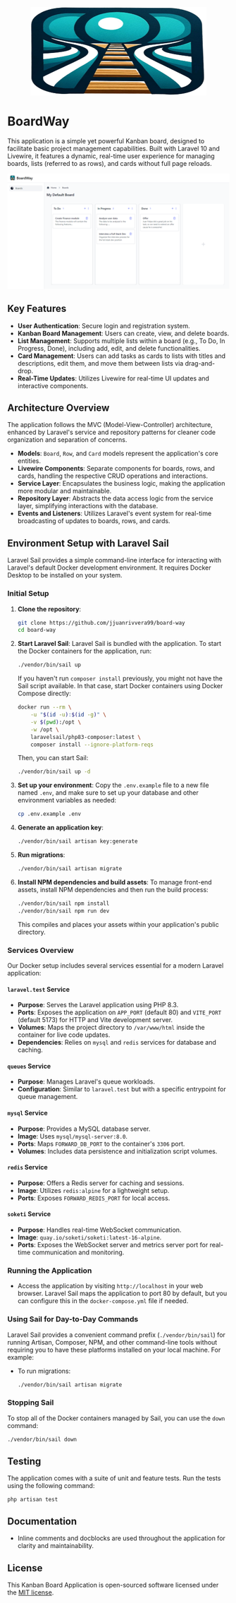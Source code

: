 <p align="center"><a href="https://board-way.jjuanrivvera.com" target="_blank"><img src="./public/images/logo.svg" width="400" height="200" alt="BoardWay Logo"></a></p>

# BoardWay

This application is a simple yet powerful Kanban board, designed to facilitate basic project management capabilities. Built with Laravel 10 and Livewire, it features a dynamic, real-time user experience for managing boards, lists (referred to as rows), and cards without full page reloads.

<img src="./public/images/board-way-view.png" alt="BoardWay Demo">

## Key Features

- **User Authentication**: Secure login and registration system.
- **Kanban Board Management**: Users can create, view, and delete boards.
- **List Management**: Supports multiple lists within a board (e.g., To Do, In Progress, Done), including add, edit, and delete functionalities.
- **Card Management**: Users can add tasks as cards to lists with titles and descriptions, edit them, and move them between lists via drag-and-drop.
- **Real-Time Updates**: Utilizes Livewire for real-time UI updates and interactive components.

## Architecture Overview

The application follows the MVC (Model-View-Controller) architecture, enhanced by Laravel's service and repository patterns for cleaner code organization and separation of concerns.

- **Models**: `Board`, `Row`, and `Card` models represent the application's core entities.
- **Livewire Components**: Separate components for boards, rows, and cards, handling the respective CRUD operations and interactions.
- **Service Layer**: Encapsulates the business logic, making the application more modular and maintainable.
- **Repository Layer**: Abstracts the data access logic from the service layer, simplifying interactions with the database.
- **Events and Listeners**: Utilizes Laravel's event system for real-time broadcasting of updates to boards, rows, and cards.

## Environment Setup with Laravel Sail

Laravel Sail provides a simple command-line interface for interacting with Laravel's default Docker development environment. It requires Docker Desktop to be installed on your system.

### Initial Setup

1. **Clone the repository**:
   ```bash
   git clone https://github.com/jjuanrivvera99/board-way
   cd board-way
   ```

2. **Start Laravel Sail**:
   Laravel Sail is bundled with the application. To start the Docker containers for the application, run:
   ```bash
   ./vendor/bin/sail up
   ```
   If you haven't run `composer install` previously, you might not have the Sail script available. In that case, start Docker containers using Docker Compose directly:
   ```bash
   docker run --rm \
       -u "$(id -u):$(id -g)" \
       -v $(pwd):/opt \
       -w /opt \
       laravelsail/php83-composer:latest \
       composer install --ignore-platform-reqs
   ```
   Then, you can start Sail:
   ```bash
   ./vendor/bin/sail up -d
   ```

3. **Set up your environment**:
   Copy the `.env.example` file to a new file named `.env`, and make sure to set up your database and other environment variables as needed:
   ```bash
   cp .env.example .env
   ```

4. **Generate an application key**:
   ```bash
   ./vendor/bin/sail artisan key:generate
   ```

5. **Run migrations**:
   ```bash
   ./vendor/bin/sail artisan migrate
   ```

6. **Install NPM dependencies and build assets**:
   To manage front-end assets, install NPM dependencies and then run the build process:
   ```bash
   ./vendor/bin/sail npm install
   ./vendor/bin/sail npm run dev
   ```
   This compiles and places your assets within your application's public directory.

### Services Overview

Our Docker setup includes several services essential for a modern Laravel application:

#### `laravel.test` Service

- **Purpose**: Serves the Laravel application using PHP 8.3.
- **Ports**: Exposes the application on `APP_PORT` (default 80) and `VITE_PORT` (default 5173) for HTTP and Vite development server.
- **Volumes**: Maps the project directory to `/var/www/html` inside the container for live code updates.
- **Dependencies**: Relies on `mysql` and `redis` services for database and caching.

#### `queues` Service

- **Purpose**: Manages Laravel's queue workloads.
- **Configuration**: Similar to `laravel.test` but with a specific entrypoint for queue management.

#### `mysql` Service

- **Purpose**: Provides a MySQL database server.
- **Image**: Uses `mysql/mysql-server:8.0`.
- **Ports**: Maps `FORWARD_DB_PORT` to the container's `3306` port.
- **Volumes**: Includes data persistence and initialization script volumes.

#### `redis` Service

- **Purpose**: Offers a Redis server for caching and sessions.
- **Image**: Utilizes `redis:alpine` for a lightweight setup.
- **Ports**: Exposes `FORWARD_REDIS_PORT` for local access.

#### `soketi` Service

- **Purpose**: Handles real-time WebSocket communication.
- **Image**: `quay.io/soketi/soketi:latest-16-alpine`.
- **Ports**: Exposes the WebSocket server and metrics server port for real-time communication and monitoring.

### Running the Application

- Access the application by visiting `http://localhost` in your web browser. Laravel Sail maps the application to port 80 by default, but you can configure this in the `docker-compose.yml` file if needed.

### Using Sail for Day-to-Day Commands

Laravel Sail provides a convenient command prefix (`./vendor/bin/sail`) for running Artisan, Composer, NPM, and other command-line tools without requiring you to have these platforms installed on your local machine. For example:

- To run migrations:
  ```bash
  ./vendor/bin/sail artisan migrate
  ```

### Stopping Sail

To stop all of the Docker containers managed by Sail, you can use the `down` command:

```bash
./vendor/bin/sail down
```

## Testing

The application comes with a suite of unit and feature tests. Run the tests using the following command:

```
php artisan test
```

## Documentation

- Inline comments and docblocks are used throughout the application for clarity and maintainability.

## License

This Kanban Board Application is open-sourced software licensed under the [MIT license](LICENSE).

